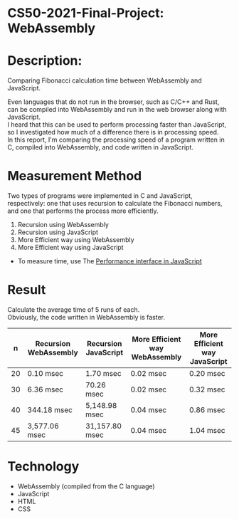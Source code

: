 # CS50-2021-Final-Project: WebAssembly

# Description:
Comparing Fibonacci calculation time between WebAssembly and JavaScript.

Even languages that do not run in the browser, such as C/C++ and Rust, can be compiled into WebAssembly and run in the web browser along with JavaScript.  
I heard that this can be used to perform processing faster than JavaScript, so I investigated how much of a difference there is in processing speed.  
In this report, I'm comparing the processing speed of a program written in C, compiled into WebAssembly, and code written in JavaScript.  


# Measurement Method
Two types of programs were implemented in C and JavaScript, respectively: one that uses recursion to calculate the Fibonacci numbers, and one that performs the process more efficiently.

1. Recursion using WebAssembly
2. Recursion using JavaScript
3. More Efficient way using WebAssembly
4. More Efficient way using JavaScript

* To measure time, use The [Performance interface in JavaScript](https://developer.mozilla.org/ja/docs/Web/API/Performance)


# Result
Calculate the average time of 5 runs of each.  
Obviously, the code written in WebAssembly is faster.  

| n  | Recursion WebAssembly | Recursion JavaScript | More Efficient way WebAssembly | More Efficient way JavaScript |
| -- | ------------- | -------------- | --------- | --------- |
| 20 | 0.10 msec     | 1.70 msec      | 0.02 msec | 0.20 msec |
| 30 | 6.36 msec     | 70.26 msec     | 0.02 msec | 0.32 msec |
| 40 | 344.18 msec   | 5,148.98 msec  | 0.04 msec | 0.86 msec |
| 45 | 3,577.06 msec | 31,157.80 msec | 0.04 msec | 1.04 msec |


# Technology
- WebAssembly (compiled from the C language)
- JavaScript
- HTML
- CSS
